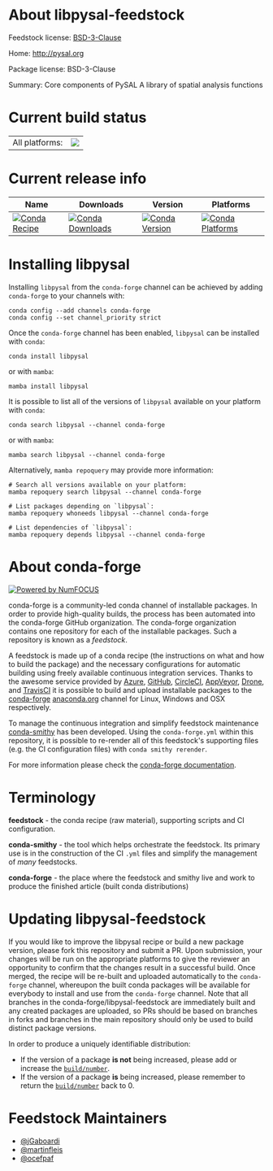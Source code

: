 About libpysal-feedstock
========================

Feedstock license: [BSD-3-Clause](https://github.com/conda-forge/libpysal-feedstock/blob/main/LICENSE.txt)

Home: http://pysal.org

Package license: BSD-3-Clause

Summary: Core components of PySAL A library of spatial analysis functions

Current build status
====================


<table><tr><td>All platforms:</td>
    <td>
      <a href="https://dev.azure.com/conda-forge/feedstock-builds/_build/latest?definitionId=4857&branchName=main">
        <img src="https://dev.azure.com/conda-forge/feedstock-builds/_apis/build/status/libpysal-feedstock?branchName=main">
      </a>
    </td>
  </tr>
</table>

Current release info
====================

| Name | Downloads | Version | Platforms |
| --- | --- | --- | --- |
| [![Conda Recipe](https://img.shields.io/badge/recipe-libpysal-green.svg)](https://anaconda.org/conda-forge/libpysal) | [![Conda Downloads](https://img.shields.io/conda/dn/conda-forge/libpysal.svg)](https://anaconda.org/conda-forge/libpysal) | [![Conda Version](https://img.shields.io/conda/vn/conda-forge/libpysal.svg)](https://anaconda.org/conda-forge/libpysal) | [![Conda Platforms](https://img.shields.io/conda/pn/conda-forge/libpysal.svg)](https://anaconda.org/conda-forge/libpysal) |

Installing libpysal
===================

Installing `libpysal` from the `conda-forge` channel can be achieved by adding `conda-forge` to your channels with:

```
conda config --add channels conda-forge
conda config --set channel_priority strict
```

Once the `conda-forge` channel has been enabled, `libpysal` can be installed with `conda`:

```
conda install libpysal
```

or with `mamba`:

```
mamba install libpysal
```

It is possible to list all of the versions of `libpysal` available on your platform with `conda`:

```
conda search libpysal --channel conda-forge
```

or with `mamba`:

```
mamba search libpysal --channel conda-forge
```

Alternatively, `mamba repoquery` may provide more information:

```
# Search all versions available on your platform:
mamba repoquery search libpysal --channel conda-forge

# List packages depending on `libpysal`:
mamba repoquery whoneeds libpysal --channel conda-forge

# List dependencies of `libpysal`:
mamba repoquery depends libpysal --channel conda-forge
```


About conda-forge
=================

[![Powered by
NumFOCUS](https://img.shields.io/badge/powered%20by-NumFOCUS-orange.svg?style=flat&colorA=E1523D&colorB=007D8A)](https://numfocus.org)

conda-forge is a community-led conda channel of installable packages.
In order to provide high-quality builds, the process has been automated into the
conda-forge GitHub organization. The conda-forge organization contains one repository
for each of the installable packages. Such a repository is known as a *feedstock*.

A feedstock is made up of a conda recipe (the instructions on what and how to build
the package) and the necessary configurations for automatic building using freely
available continuous integration services. Thanks to the awesome service provided by
[Azure](https://azure.microsoft.com/en-us/services/devops/), [GitHub](https://github.com/),
[CircleCI](https://circleci.com/), [AppVeyor](https://www.appveyor.com/),
[Drone](https://cloud.drone.io/welcome), and [TravisCI](https://travis-ci.com/)
it is possible to build and upload installable packages to the
[conda-forge](https://anaconda.org/conda-forge) [anaconda.org](https://anaconda.org/)
channel for Linux, Windows and OSX respectively.

To manage the continuous integration and simplify feedstock maintenance
[conda-smithy](https://github.com/conda-forge/conda-smithy) has been developed.
Using the ``conda-forge.yml`` within this repository, it is possible to re-render all of
this feedstock's supporting files (e.g. the CI configuration files) with ``conda smithy rerender``.

For more information please check the [conda-forge documentation](https://conda-forge.org/docs/).

Terminology
===========

**feedstock** - the conda recipe (raw material), supporting scripts and CI configuration.

**conda-smithy** - the tool which helps orchestrate the feedstock.
                   Its primary use is in the construction of the CI ``.yml`` files
                   and simplify the management of *many* feedstocks.

**conda-forge** - the place where the feedstock and smithy live and work to
                  produce the finished article (built conda distributions)


Updating libpysal-feedstock
===========================

If you would like to improve the libpysal recipe or build a new
package version, please fork this repository and submit a PR. Upon submission,
your changes will be run on the appropriate platforms to give the reviewer an
opportunity to confirm that the changes result in a successful build. Once
merged, the recipe will be re-built and uploaded automatically to the
`conda-forge` channel, whereupon the built conda packages will be available for
everybody to install and use from the `conda-forge` channel.
Note that all branches in the conda-forge/libpysal-feedstock are
immediately built and any created packages are uploaded, so PRs should be based
on branches in forks and branches in the main repository should only be used to
build distinct package versions.

In order to produce a uniquely identifiable distribution:
 * If the version of a package **is not** being increased, please add or increase
   the [``build/number``](https://docs.conda.io/projects/conda-build/en/latest/resources/define-metadata.html#build-number-and-string).
 * If the version of a package **is** being increased, please remember to return
   the [``build/number``](https://docs.conda.io/projects/conda-build/en/latest/resources/define-metadata.html#build-number-and-string)
   back to 0.

Feedstock Maintainers
=====================

* [@jGaboardi](https://github.com/jGaboardi/)
* [@martinfleis](https://github.com/martinfleis/)
* [@ocefpaf](https://github.com/ocefpaf/)


<!-- dummy commit to enable rerendering -->

